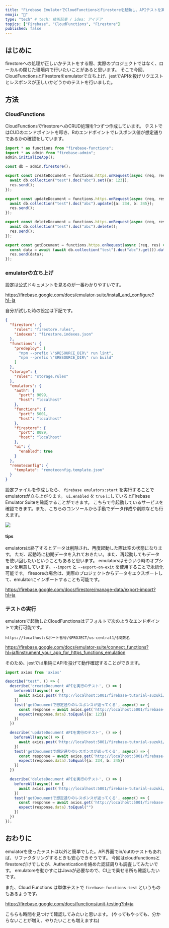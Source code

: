 ```yaml
---
title: "Firebase EmulatorでCloudFunctionsとFirestoreを起動し、APIテストを実行する方法"
emoji: "🦔"
type: "tech" # tech: 技術記事 / idea: アイデア
topics: ["Firebase", "CloudFunctions", "Firestore"]
published: false
---
```


## はじめに

firestoreへの処理が正しいかテストをする際、実際のプロジェクトではなく、ローカルの閉じた環境内で行いたいことがあると思います。
そこで今回、CloudFunctionsとFirestoreをemulatorで立ち上げ、jestでAPIを投げリクエストとレスポンスが正しいかどうかのテストを行いました。

## 方法

### CloudFunctions

CloudFunctionsでfirestoreへのCRUD処理を1つずつ作成しています。
テストではCUDのエンドポイントを叩き、Rのエンドポイントでレスポンス値が想定通りであるかの確認をしています。

```ts:index.ts
import * as functions from "firebase-functions";
import * as admin from "firebase-admin";
admin.initializeApp();

const db = admin.firestore();

export const createDocument = functions.https.onRequest(async (req, res) => {
  await db.collection("test").doc("abc").set({a: 123});
  res.send();
});

export const updateDocument = functions.https.onRequest(async (req, res) => {
  await db.collection("test").doc("abc").update({a: 234, b: 345});
  res.send();
});

export const deleteDocument = functions.https.onRequest(async (req, res) => {
  await db.collection("test").doc("abc").delete();
  res.send();
});

export const getDocument = functions.https.onRequest(async (req, res) => {
  const data = await (await db.collection("test").doc("abc").get()).data();
  res.send(data);
});

```

### emulatorの立ち上げ

設定は公式ドキュメントを見るのが一番わかりやすいです。

https://firebase.google.com/docs/emulator-suite/install_and_configure?hl=ja

自分が試した時の設定は下記です。

```json:firebase.json
{
  "firestore": {
    "rules": "firestore.rules",
    "indexes": "firestore.indexes.json"
  },
  "functions": {
    "predeploy": [
      "npm --prefix \"$RESOURCE_DIR\" run lint",
      "npm --prefix \"$RESOURCE_DIR\" run build"
    ]
  },
  "storage": {
    "rules": "storage.rules"
  },
  "emulators": {
    "auth": {
      "port": 9099,
      "host": "localhost"
    },
    "functions": {
      "port": 5001,
      "host": "localhost"
    },
    "firestore": {
      "port": 8089,
      "host": "localhost"
    },
    "ui": {
      "enabled": true
    }
  },
  "remoteconfig": {
    "template": "remoteconfig.template.json"
  }
}
```

設定ファイルを作成したら、 `firebase emulators:start` を実行することでemulatorsが立ち上がります。
`ui.enabled` を `true` にしているとFirebase Emulator Suiteを確認することができます。
こちらで今起動しているサービスを確認できます。また、こちらのコンソールから手動でデータ作成や削除なども行えます。

![](https://storage.googleapis.com/zenn-user-upload/zz6fehwg2awhkj5slexieuxcsp3i)

#### tips

emulatorsは終了するとデータは削除され、再度起動した際は空の状態になります。
ただ、起動時に初期データを入れておきたい。また、再起動してもデータを使い回したいということもあると思います。
emulatorsはそういう時のオプションを用意しています。`--import` と `--export-on-exit` を使用することで永続化可能です。
firesoreの場合は、実際のプロジェクトからデータをエクスポートして、emulatorにインポートすることも可能です。

https://firebase.google.com/docs/firestore/manage-data/export-import?hl=ja

### テストの実行

emulatorsで起動したCloudFunctionsはデフォルトで次のようなエンドポイントで実行可能です。

`https://localhost:$ポート番号/$PROJECT/us-central1/$関数名`

https://firebase.google.com/docs/emulator-suite/connect_functions?hl=ja#instrument_your_app_for_https_functions_emulation

そのため、jestでは単純にAPIを投げて動作確認することができます。

```ts:api.test.ts
import axios from 'axios'

describe("test", () => {
  describe('createDocument APIを実行のテスト', () => {
    beforeAll(async() => {
      await axios.post('http://localhost:5001/firebase-tutorial-suzuki/us-central1/createDocument');
    })
    test('getDocumentで想定通りのレスポンスが返ってくる', async() => {
      const response = await axios.get('http://localhost:5001/firebase-tutorial-suzuki/us-central1/getDocument');
      expect(response.data).toEqual({a: 123})
    })
  })

  describe('updateDocument APIを実行のテスト', () => {
    beforeAll(async() => {
      await axios.post('http://localhost:5001/firebase-tutorial-suzuki/us-central1/updateDocument');
    })
    test('getDocumentで想定通りのレスポンスが返ってくる', async() => {
      const response = await axios.get('http://localhost:5001/firebase-tutorial-suzuki/us-central1/getDocument');
      expect(response.data).toEqual({a: 234, b: 345})
    })
  })

  describe('deleteDocument APIを実行のテスト', () => {
    beforeAll(async() => {
      await axios.post('http://localhost:5001/firebase-tutorial-suzuki/us-central1/deleteDocument');
    })
    test('getDocumentで想定通りのレスポンスが返ってくる', async() => {
      const response = await axios.get('http://localhost:5001/firebase-tutorial-suzuki/us-central1/getDocument');
      expect(response.data).toEqual("")
    })
  })
});

```

## おわりに

emulatorを使ったテストは以外と簡単でした。API界面でin/outのテストもあれば、リファクタリングするときも安心できそうです。
今回はcloudfunctionsとfirestoreだけでしたが、Authenticationを絡めた認証周りも調査してみたいです。
emulatoreを動かすにはJavaが必要なので、CI上で乗せる所も確認したいです。

また、Cloud Functions は単体テストで `firebase-functions-test` というものもあるようです。

https://firebase.google.com/docs/functions/unit-testing?hl=ja

こちらも時間を見つけて確認してみたいと思います。
(やってもやっても、分からないことが増え、やりたいことも増えますね)
